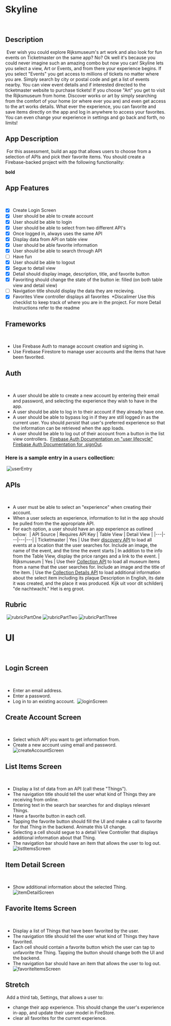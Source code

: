 # Skyline
​
​
## Description 
​
Ever wish you could explore Rijksmuseum's art work and also look for fun events on Ticketmaster on the same app? No? Ok well it's because you could never imagine such an amazing combo but now you can!
Skyline lets you select a view, Art or Events, and from there your experience begins. If you select "Events" you get access to millions of tickets no matter where you are. Simply search by city or postal code and get a list of events nearby. You can view event details and if interested directed to the ticketmaster website to purchase tickets! If you choose "Art" you get to visit the Rijksmuseum from home. Discover works or art by simply searching from the comfort of your home (or where ever you are) and even get access to the art works details. 
What ever the experience, you can favorite and save items directly on the app and log in anywhere to access your favorites. You can even change your experience in settings and go back and forth, no limits!
​
​
## App Description
​
For this assessment, build an app that allows users to choose from a selection of APIs and pick their favorite items. You should create a Firebase-backed project with the following functionality:
​

**bold** 
​
## App Features 
​
- [x] Create Login Screen
- [x] User should be able to create account
- [x] User should be able to login
- [x] User should be able to select from two different API's
- [x] Once logged in, always uses the same API
- [x] Display data from API on table view
- [x] User should be able favorite information
- [x] User should be able to search through API
- [ ] Have fun
- [x] User should be able to logout
- [x] Segue to detail view
- [x] Detail should display image, description, title, and favorite button
- [x] Favoriting should change the state of the button ie: filled (on both table view and detail view)
- [ ] Navigation title should display the data they are recieving.
- [x] Favorites View controller displays all favorites
​
*Discalimer Use this checklist to keep track of where you are in the project. For more Detail Instructions refer to the readme 
​
## Frameworks
​
- Use Firebase Auth to manage account creation and signing in.
- Use Firebase Firestore to manage user accounts and the items that have been favorited.
​
​
## Auth
​
- A user should be able to create a new account by entering their email and password, and selecting the experience they wish to have in the app.
- A user should be able to log in to their account if they already have one.
- A user should be able to bypass log in if they are still logged in as the current user. You should *persist* that user's preferred experience so that the information can be retrieved when the app loads.
- A user should be able to log out of their account from a button in the list view controllers.
​
[Firebase Auth Documentation on "user lifecycle"](https://firebase.google.com/docs/auth/users#the_user_lifecycle)
​
[Firebase Auth Documentation for .signOut](https://firebase.google.com/docs/reference/ios/firebaseauth/api/reference/Classes/FIRAuth#-signout:).
​
​
### Here is a sample entry in a `users` collection:
​
![userEntry](./images/firestoreUserCollection.png)
​
## APIs
​
- A user must be able to select an "experience" when creating their account.
- When a user selects an experience, information to list in the app should be pulled from the the appropriate API.
- For each option, a user should have an app experience as outlined below:
​
| API Source | Requires API Key | Table View | Detail View |
|---|---|---|---|
| Ticketmaster | Yes | Use their [discovery API](https://developer.ticketmaster.com/products-and-docs/apis/discovery-api/v2/) to load all events at a location that the user searches for.  Include an image, the name of the event, and the time the event starts | In addition to the info from the Table View, display the price ranges and a link to the event.
| Rijksmuseum | Yes | Use their [Collection API](https://data.rijksmuseum.nl/object-metadata/api/) to load all museum items from a name that the user searches for.  Include an image and the title of the item. | Use the [Collection Details API](https://data.rijksmuseum.nl/object-metadata/api/) to load additional information about the select item including its plaque Description in English, its date it was created, and the place it was produced. Kijk uit voor dit schilderij "de nachtwacht." Het is erg groot.
​
​
## Rubric
​
![rubricPartOne](./images/rubricPartOne.png)
![rubricPartTwo](./images/rubricPartTwo.png)
![rubricPartThree](./images/rubricPartThree.png)
​
# UI
​
​
## Login Screen
​
- Enter an email address.
- Enter a password.
- Log in to an existing account.
​
![loginScreen](./images/loginScreen.png)
​
​
## Create Account Screen
​
- Select which API you want to get information from.
- Create a new account using email and password.
​
![createAccountScreen](./images/createAccountScreen.png)
​
​
## List Items Screen
​
- Display a list of data from an API (call these "Things").
- The navigation title should tell the user what kind of Things they are receiving from online.
- Entering text in the search bar searches for and displays relevant Things.
- Have a favorite button in each cell.
- Tapping the favorite button should fill the UI and make a call to favorite for that Thing in the backend. Animate this UI change.
- Selecting a cell should segue to a detail View Controller that displays additional information about that Thing.
- The navigation bar should have an item that allows the user to log out.
​
![listItemsScreen](./images/listItemsWithLogoutScreen.png)
​
​
## Item Detail Screen
​
- Show additional information about the selected Thing.
​
![itemDetailScreen](./images/itemDetailScreen.png)
​
​
## Favorite Items Screen
​
- Display a list of Things that have been favorited by the user.  
- The navigation title should tell the user what kind of Things they have favorited.
- Each cell should contain a favorite button which the user can tap to unfavorite the Thing. Tapping the button should change both the UI and the backend.
- The navigation bar should have an item that allows the user to log out.
​
![favoriteItemsScreen](./images/favoriteItemsScreenWithLogout.png)
​
​
## Stretch
​
Add a third tab, Settings, that allows a user to:
- change their app experience. This should change the user's experience in-app, and update their user model in FireStore.
- clear all favorites for the current experience.
